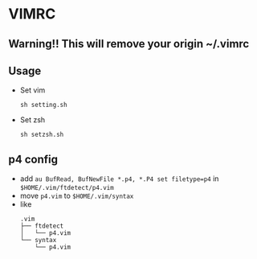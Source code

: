 # VIMRC
## Warning!! This will remove your origin ~/.vimrc
## Usage
* Set vim
    ```
    sh setting.sh
    ```

* Set zsh
    ```
    sh setzsh.sh
    ```

## p4 config
* add `au BufRead, BufNewFile *.p4, *.P4 set filetype=p4` in `$HOME/.vim/ftdetect/p4.vim`
* move `p4.vim` to `$HOME/.vim/syntax`
* like
    ```
    .vim
    ├── ftdetect
    │   └── p4.vim
    └── syntax
        └── p4.vim
    ```
